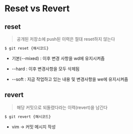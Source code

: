 # Reset vs Revert

## reset
> 공개된 저장소에 push된 이력은 절대 reset하지 않는다
```bash
$ git reset {해시코드}
```
* 기본(--mixed) : 이후 변경 사항을 wd에 유지시켜줌

* --hard : 이후 변경사항을 모두 삭제됨

* --soft : 지금 작업하고 있는 내용 및 변경사항을 we에 유지시켜줌



## revert

> 해당 커밋으로 되돌렸다라는 이력(revert)을 남긴다

```bash
$ git revert {해시코드}
```

* vim -> 커밋 메시지 작성